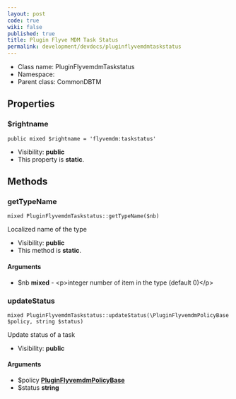```yaml
---
layout: post
code: true
wiki: false
published: true
title: Plugin Flyve MDM Task Status
permalink: development/devdocs/pluginflyvemdmtaskstatus
---
```


* Class name: PluginFlyvemdmTaskstatus
* Namespace: 
* Parent class: CommonDBTM





Properties
----------


### $rightname

    public mixed $rightname = 'flyvemdm:taskstatus'





* Visibility: **public**
* This property is **static**.


Methods
-------


### getTypeName

    mixed PluginFlyvemdmTaskstatus::getTypeName($nb)

Localized name of the type



* Visibility: **public**
* This method is **static**.


#### Arguments
* $nb **mixed** - &lt;p&gt;integer  number of item in the type (default 0)&lt;/p&gt;



### updateStatus

    mixed PluginFlyvemdmTaskstatus::updateStatus(\PluginFlyvemdmPolicyBase $policy, string $status)

Update status of a task



* Visibility: **public**


#### Arguments
* $policy **[PluginFlyvemdmPolicyBase](PluginFlyvemdmPolicyBase)**
* $status **string**


